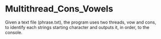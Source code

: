 # Multithread_Cons_Vowels


Given a text file (phrase.txt), the program uses two threads, vow and cons, to identify each strings starting character and outputs it, in order, to the console.
